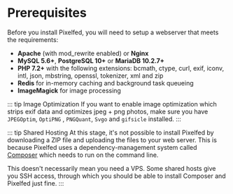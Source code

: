 # Prerequisites

Before you install Pixelfed, you will need to setup a webserver that meets the requirements:

- **Apache** (with mod_rewrite enabled) or **Nginx**
- **MySQL 5.6+**, **PostgreSQL 10+** or **MariaDB 10.2.7+**
- **PHP 7.2+** with the following extensions: bcmath, ctype, curl, exif, iconv, intl, json, mbstring, openssl, tokenizer, xml and zip
- **Redis** for in-memory caching and background task queueing
- **ImageMagick** for image processing

::: tip Image Optimization
If you want to enable image optimization which strips exif data and optimizes jpeg + png photos, make sure you have ```JPEGOptim```, ```OptiPNG``` , ```PNGQuant```, ```Svgo``` and ```gifsicle``` installed.
:::

::: tip Shared Hosting
At this stage, it's not possible to install Pixelfed by downloading a ZIP file and uploading the files to your web server. This is because Pixelfed uses a dependency-management system called [Composer](https://getcomposer.org) which needs to run on the command line.

This doesn't necessarily mean you need a VPS. Some shared hosts give you SSH access, through which you should be able to install Composer and Pixelfed just fine.
:::
